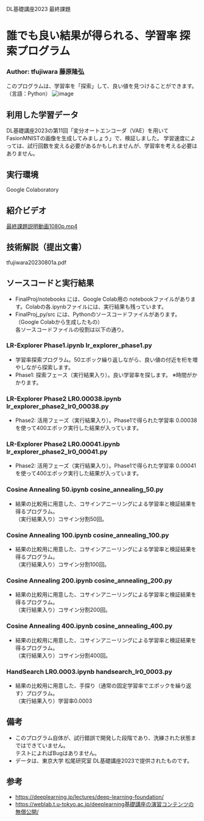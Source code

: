 DL基礎講座2023 最終課題
# 誰でも良い結果が得られる、学習率 探索プログラム
### Author:  tfujiwara 藤原隆弘
このプログラムは、学習率を「探索」して、良い値を見つけることができます。（言語：Python）
![image](https://github.com/fujiwat/DLBasic_2023_MyProject/assets/16160120/e4f591ec-40f4-4e25-8aec-950826c3a506)


## 利用した学習データ
DL基礎講座2023の第11回「変分オートエンコーダ（VAE）を用いてFasionMNISTの画像を生成してみましょう」で、検証しました。
学習速度によっては、試行回数を変える必要があるかもしれませんが、学習率を考える必要はありません。

## 実行環境
Google Colaboratory

## 紹介ビデオ
[最終課題説明動画1080p.mp4](https://drive.google.com/file/d/196fsfThlgFLiHG0m30OblPU7iaOj9BRT/view?usp=drive_link)

## 技術解説（提出文書）
tfujiwara20230801a.pdf

## ソースコードと実行結果
- FinalProj/notebooks には、Google Colab用の notebookファイルがあります。Colabの各.ipynbファイルには、実行結果も残っています。
- FinalProj_py/src には、Pythonのソースコードファイルがあります。（Google Colabから生成したもの）<br>
各ソースコードファイルの役割は以下の通り。

### LR-Explorer Phase1.ipynb            lr_explorer_phase1.py
- 学習率探索プログラム。50エポック繰り返しながら、良い値の付近を桁を増やしながら探索します。
- Phase1: 探索フェース（実行結果入り）。良い学習率を探します。
※時間がかかります。

### LR-Explorer Phase2 LR0.00038.ipynb  lr_explorer_phase2_lr0_00038.py
- Phase2: 活用フェーズ（実行結果入り）。Phase1で得られた学習率 0.00038 を使って400エポック実行した結果が入っています。

### LR-Explorer Phase2 LR0.00041.ipynb  lr_explorer_phase2_lr0_00041.py
- Phase2: 活用フェーズ（実行結果入り）。Phase1で得られた学習率 0.00041 を使って400エポック実行した結果が入っています。

### Cosine Annealing 50.ipynb           cosine_annealing_50.py
- 結果の比較用に用意した、コサインアニーリングによる学習率と検証結果を得るプログラム。<br>
（実行結果入り）コサイン分割50回。

### Cosine Annealing 100.ipynb          cosine_annealing_100.py
- 結果の比較用に用意した、コサインアニーリングによる学習率と検証結果を得るプログラム。<br>
（実行結果入り）コサイン分割100回。

### Cosine Annealing 200.ipynb          cosine_annealing_200.py
- 結果の比較用に用意した、コサインアニーリングによる学習率と検証結果を得るプログラム。<br>
（実行結果入り）コサイン分割200回。

### Cosine Annealing 400.ipynb          cosine_annealing_400.py
- 結果の比較用に用意した、コサインアニーリングによる学習率と検証結果を得るプログラム。<br>
（実行結果入り）コサイン分割400回。

### HandSearch LR0.0003.ipynb                      handsearch_lr0_0003.py
- 結果の比較用に用意した、手探り（通常の固定学習率でエポックを繰り返す）プログラム。<br>
（実行結果入り）学習率0.0003

## 備考
- このプログラム自体が、試行錯誤で開発した段階であり、洗練された状態まではできていません。<br>
テストによればBugはありません。
- データは、東京大学 松尾研究室 DL基礎講座2023で提供されたものです。

## 参考
- https://deeplearning.jp/lectures/deep-learning-foundation/ <br>
- https://weblab.t.u-tokyo.ac.jp/deeplearning基礎講座の演習コンテンツの無償公開/
